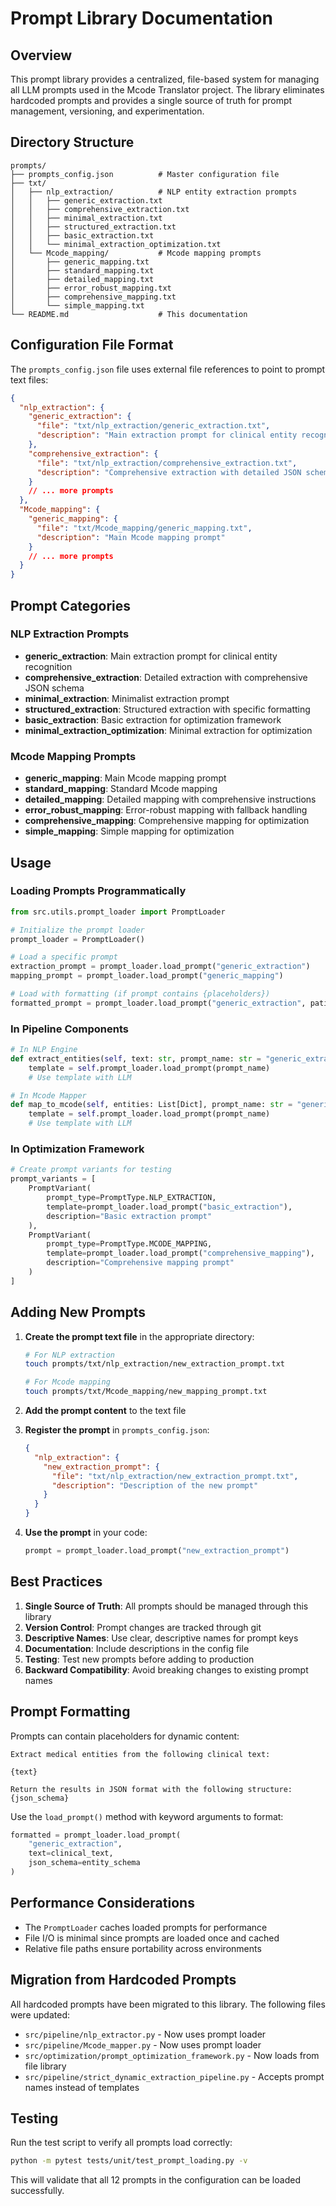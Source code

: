 # Prompt Library Documentation

## Overview

This prompt library provides a centralized, file-based system for managing all LLM prompts used in the Mcode Translator project. The library eliminates hardcoded prompts and provides a single source of truth for prompt management, versioning, and experimentation.

## Directory Structure

```
prompts/
├── prompts_config.json          # Master configuration file
├── txt/
│   ├── nlp_extraction/          # NLP entity extraction prompts
│   │   ├── generic_extraction.txt
│   │   ├── comprehensive_extraction.txt
│   │   ├── minimal_extraction.txt
│   │   ├── structured_extraction.txt
│   │   ├── basic_extraction.txt
│   │   └── minimal_extraction_optimization.txt
│   └── Mcode_mapping/           # Mcode mapping prompts
│       ├── generic_mapping.txt
│       ├── standard_mapping.txt
│       ├── detailed_mapping.txt
│       ├── error_robust_mapping.txt
│       ├── comprehensive_mapping.txt
│       └── simple_mapping.txt
└── README.md                    # This documentation
```

## Configuration File Format

The `prompts_config.json` file uses external file references to point to prompt text files:

```json
{
  "nlp_extraction": {
    "generic_extraction": {
      "file": "txt/nlp_extraction/generic_extraction.txt",
      "description": "Main extraction prompt for clinical entity recognition"
    },
    "comprehensive_extraction": {
      "file": "txt/nlp_extraction/comprehensive_extraction.txt",
      "description": "Comprehensive extraction with detailed JSON schema"
    }
    // ... more prompts
  },
  "Mcode_mapping": {
    "generic_mapping": {
      "file": "txt/Mcode_mapping/generic_mapping.txt",
      "description": "Main Mcode mapping prompt"
    }
    // ... more prompts
  }
}
```

## Prompt Categories

### NLP Extraction Prompts
- **generic_extraction**: Main extraction prompt for clinical entity recognition
- **comprehensive_extraction**: Detailed extraction with comprehensive JSON schema
- **minimal_extraction**: Minimalist extraction prompt
- **structured_extraction**: Structured extraction with specific formatting
- **basic_extraction**: Basic extraction for optimization framework
- **minimal_extraction_optimization**: Minimal extraction for optimization

### Mcode Mapping Prompts
- **generic_mapping**: Main Mcode mapping prompt
- **standard_mapping**: Standard Mcode mapping
- **detailed_mapping**: Detailed mapping with comprehensive instructions
- **error_robust_mapping**: Error-robust mapping with fallback handling
- **comprehensive_mapping**: Comprehensive mapping for optimization
- **simple_mapping**: Simple mapping for optimization

## Usage

### Loading Prompts Programmatically

```python
from src.utils.prompt_loader import PromptLoader

# Initialize the prompt loader
prompt_loader = PromptLoader()

# Load a specific prompt
extraction_prompt = prompt_loader.load_prompt("generic_extraction")
mapping_prompt = prompt_loader.load_prompt("generic_mapping")

# Load with formatting (if prompt contains {placeholders})
formatted_prompt = prompt_loader.load_prompt("generic_extraction", patient_data=patient_info)
```

### In Pipeline Components

```python
# In NLP Engine
def extract_entities(self, text: str, prompt_name: str = "generic_extraction") -> Dict:
    template = self.prompt_loader.load_prompt(prompt_name)
    # Use template with LLM

# In Mcode Mapper  
def map_to_mcode(self, entities: List[Dict], prompt_name: str = "generic_mapping") -> Dict:
    template = self.prompt_loader.load_prompt(prompt_name)
    # Use template with LLM
```

### In Optimization Framework

```python
# Create prompt variants for testing
prompt_variants = [
    PromptVariant(
        prompt_type=PromptType.NLP_EXTRACTION,
        template=prompt_loader.load_prompt("basic_extraction"),
        description="Basic extraction prompt"
    ),
    PromptVariant(
        prompt_type=PromptType.MCODE_MAPPING, 
        template=prompt_loader.load_prompt("comprehensive_mapping"),
        description="Comprehensive mapping prompt"
    )
]
```

## Adding New Prompts

1. **Create the prompt text file** in the appropriate directory:
   ```bash
   # For NLP extraction
   touch prompts/txt/nlp_extraction/new_extraction_prompt.txt
   
   # For Mcode mapping  
   touch prompts/txt/Mcode_mapping/new_mapping_prompt.txt
   ```

2. **Add the prompt content** to the text file

3. **Register the prompt** in `prompts_config.json`:
   ```json
   {
     "nlp_extraction": {
       "new_extraction_prompt": {
         "file": "txt/nlp_extraction/new_extraction_prompt.txt",
         "description": "Description of the new prompt"
       }
     }
   }
   ```

4. **Use the prompt** in your code:
   ```python
   prompt = prompt_loader.load_prompt("new_extraction_prompt")
   ```

## Best Practices

1. **Single Source of Truth**: All prompts should be managed through this library
2. **Version Control**: Prompt changes are tracked through git
3. **Descriptive Names**: Use clear, descriptive names for prompt keys
4. **Documentation**: Include descriptions in the config file
5. **Testing**: Test new prompts before adding to production
6. **Backward Compatibility**: Avoid breaking changes to existing prompt names

## Prompt Formatting

Prompts can contain placeholders for dynamic content:

```
Extract medical entities from the following clinical text:

{text}

Return the results in JSON format with the following structure:
{json_schema}
```

Use the `load_prompt()` method with keyword arguments to format:

```python
formatted = prompt_loader.load_prompt(
    "generic_extraction",
    text=clinical_text,
    json_schema=entity_schema
)
```

## Performance Considerations

- The `PromptLoader` caches loaded prompts for performance
- File I/O is minimal since prompts are loaded once and cached
- Relative file paths ensure portability across environments

## Migration from Hardcoded Prompts

All hardcoded prompts have been migrated to this library. The following files were updated:

- `src/pipeline/nlp_extractor.py` - Now uses prompt loader
- `src/pipeline/Mcode_mapper.py` - Now uses prompt loader  
- `src/optimization/prompt_optimization_framework.py` - Now loads from file library
- `src/pipeline/strict_dynamic_extraction_pipeline.py` - Accepts prompt names instead of templates

## Testing

Run the test script to verify all prompts load correctly:

```bash
python -m pytest tests/unit/test_prompt_loading.py -v
```

This will validate that all 12 prompts in the configuration can be loaded successfully.